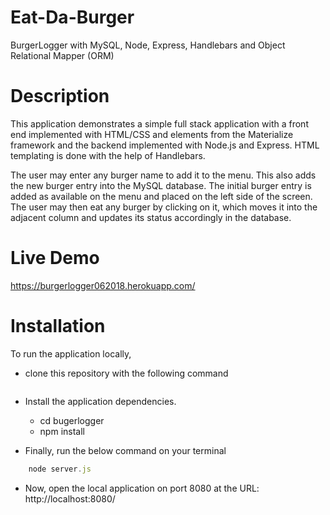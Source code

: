 # Eat-Da-Burger
BurgerLogger with MySQL, Node, Express, Handlebars and Object Relational Mapper (ORM)

# Description
This application demonstrates a simple full stack application with a front end implemented with HTML/CSS and elements from the Materialize framework and the backend implemented with Node.js and Express. HTML templating is done with the help of Handlebars.

The user may enter any burger name to add it to the menu. This also adds the new burger entry into the MySQL database. The initial burger entry is added as available on the menu and placed on the left side of the screen. The user may then eat any burger by clicking on it, which moves it into the adjacent column and updates its status accordingly in the database.

# Live Demo
https://burgerlogger062018.herokuapp.com/

# Installation
To run the application locally, 

* clone this repository with the following command

```git clone https://github.com/rnguyen05/burgerlogger.git
```

* Install the application dependencies.
	* cd bugerlogger 
	* npm install

* Finally, run the below command on your terminal
```javascript 
	node server.js 
``` 

* Now, open the local application on port 8080 at the URL: http://localhost:8080/
